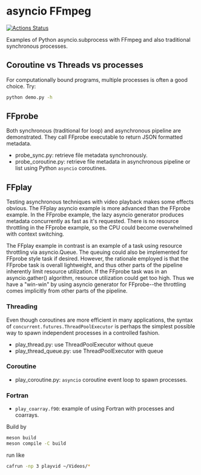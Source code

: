 # asyncio FFmpeg

[![Actions Status](https://github.com/scivision/asyncio-subprocess-ffmpeg/workflows/ci/badge.svg)](https://github.com/scivision/asyncio-subprocess-ffmpeg/actions)

Examples of Python asyncio.subprocess with FFmpeg and also traditional synchronous processes.

## Coroutine vs Threads vs processes

For computationally bound programs, multiple processes is often a good choice. Try:

```sh
python demo.py -h
```

## FFprobe

Both synchronous (traditional for loop) and asynchronous pipeline are demonstrated.
They call FFprobe executable to return JSON formatted metadata.

* probe_sync.py: retrieve file metadata synchronously.
* probe_coroutine.py: retrieve file metadata in asynchronous pipeline or list using Python `asyncio` coroutines.

## FFplay

Testing asynchronous techniques with video playback makes some effects obvious.
The FFplay asyncio example is more advanced than the FFprobe example.
In the FFprobe example, the lazy asyncio generator produces metadata concurrently as fast as it's requested.
There is no resource throttling in the FFprobe example, so the CPU could become overwhelmed with context switching.

The FFplay example in contrast is an example of a task using resource throttling via asyncio.Queue.
The queuing could also be implemented for FFprobe style task if desired.
However, the rationale employed is that the FFprobe task is overall lightweight, and thus other parts of the pipeline inherently limit resource utilization.
If the FFprobe task was in an asyncio.gather() algorithm, resource utilization could get too high.
Thus we have a "win-win" by using asyncio generator for FFprobe--the throttling comes implicitly from other parts of the pipeline.

### Threading

Even though coroutines are more efficient in many applications, the syntax of `concurrent.futures.ThreadPoolExecutor` is perhaps the simplest possible way to spawn independent processes in a controlled fashion.

* play_thread.py: use ThreadPoolExecutor without queue
* play_thread_queue.py: use ThreadPoolExecutor with queue

### Coroutine

* play_coroutine.py: `asyncio` coroutine event loop to spawn processes.

### Fortran

* `play_coarray.f90`: example of using Fortran with processes and coarrays.

Build by

```sh
meson build
meson compile -C build
```

run like
```sh
cafrun -np 3 playvid ~/Videos/*
```
